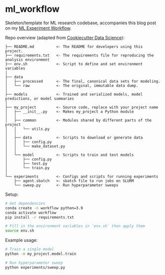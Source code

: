 # ml_workflow

Skeleton/template for ML research codebase, accompanies this blog post on my [ML Experiment Workflow](https://www.notion.so/junshern/ML-Experiment-Workflow-f01d38f80ba745468aef23284f3f6e37).

Repo overview (adapted from [Cookiecutter Data Science](https://github.com/drivendata/cookiecutter-data-science)):
```
├── README.md          <- The README for developers using this project.
├── requirements.txt   <- The requirements file for reproducing the analysis environment
├── env.sh             <- Script to define and set environment variables
│
├── data
│   ├── processed      <- The final, canonical data sets for modeling.
│   └── raw            <- The original, immutable data dump.
│
├── models             <- Trained and serialized models, model predictions, or model summaries
│
├── my_project         <- Source code, replace with your project name
│   ├── __init__.py    <- Makes my_project a Python module
│   │
│   ├── common         <- Modules shared by different parts of the project
│   │   └── utils.py
│   │
│   ├── data           <- Scripts to download or generate data
│   │   ├── config.py
│   │   └── make_dataset.py
│   │
│   └── model          <- Scripts to train and test models
│       ├── config.py
│       ├── test.py
│       └── train.py
│
└── experiments        <- Configs and scripts for running experiments
    ├── agent.sbatch   <- sbatch file to run jobs on SLURM
    └── sweep.py       <- Run hyperparameter sweeps
```

Setup:
```bash
# Get dependencies
conda create -n workflow python=3.9
conda activate workflow
pip install -r requirements.txt

# Fill in the environment variables in `env.sh` then apply them
source env.sh
```

Example usage:
```bash
# Train a single model
python -m my_project.model.train

# Run hyperparameter sweep
python experiments/sweep.py
```
